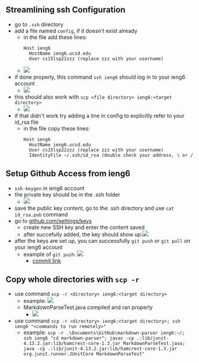 ## Streamlining ssh Configuration
* go to `.ssh` directory
* add a file named `config`, if it doesn't exist already
  * in the file add these lines:
    ```
    Host ieng6
      HostName ieng6.ucsd.edu
      User cs15lsp22zzz (replace zzz with your username)
   * ![](/Images/Config.png)
* if done properly, this command `ssh ieng6` should log in to your ieng6 account
  * ![](/Images/SSHieng6.png)
* this should also work with `scp <file directory> ieng6:<target directory>`
  * ![](/Images/SCPieng6.png)
* if that didn't work try adding a line in config to explicitly refer to your id_rsa file
  * in the file copy these lines:
    ```
    Host ieng6
      HostName ieng6.ucsd.edu
      User cs15lsp22zzz (replace zzz with your username)
      IdentityFile ~/.ssh/id_rsa (double check your address, \ or /

## Setup Github Access from ieng6
 * `ssh-keygen` in ieng6 account
  * the private key should be in the .ssh folder
    * ![](/Images/PrivateKey.png)
  * save the public key content, go to the .ssh directory and use `cat id_rsa.pub` command
  * go to [github.com/settings/keys](github.com/settings/keys)
    * create new SSH key and enter the content saved
    * after succefully added, the key should show up:![](/Images/PublicKey.png)
* after the keys are set up, you can successfully `git push` or `git pull` on your ieng6 account  
  * example of `git push`: ![](/Images/GitCP.png)
    * [commit link](https://github.com/shootingdarts/SkillDemo/commit/95132f03d45ab0fbfdffd4ee9d61179c2f410acd)

## Copy whole directories with `scp -r`
* use command `scp -r <directory> ieng6:<target directory>`
  * example: ![](/Images/SCP-r.png)
  * MarkdownParseTest.java compiled and ran properly
    * ![](/Images/Test.png)
* use command `scp -r <directory> ieng6:<target directory>; ssh ieng6 "<commands to run remotely>"`
  * example: `scp -r .\Documents\GitHub\markdown-parser ieng6:~/; ssh ieng6 "cd markdown-parser"; javac -cp .:lib/junit-4.13.2.jar:lib/hamcrest-core-1.3.jar MarkdownParseTest.java; java -cp .:lib/junit-4.13.2.jar:lib/hamcrest-core-1.3.jar org.junit.runner.JUnitCore MarkdownParseTest"`
